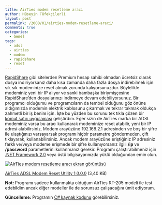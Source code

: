 ```yaml
---
title: AirTies modem resetleme aracı
author: Hüseyin Tüfekçilerli
layout: post
permalink: /2008/01/airties-modem-resetleme-araci/
comments: true
categories:
  - Genel
tags:
  - adsl
  - airties
  - modem
  - rapidshare
  - reset
---
```

<p><a href="http://www.rapidshare.com/">RapidShare</a> gibi sitelerden Premium hesap sahibi olmadan ücretsiz olarak dosya indiriyorsanız daha kısa zamanda daha fazla dosya indirebilmek için sık sık modeminize reset atmak zorunda kalıyorsunuzdur. Böylelikle modeminiz yeni bir IP alıyor ve sanki bambaşka biriymişçesine RapidShare&#8217;den dosyalarınızı indirmeye devam edebiliyorsunuz. Bir programcı olduğumu ve programcıların da tembel olduğunu göz önüne aldığımızda modemin elektrik kablosunu çıkarmak ve tekrar takmak oldukça zahmetli bir iş benim için. İşte bu yüzden bu sorunu tek tıkla çözen bir <a href="http://en.wikipedia.org/wiki/Command_line_interface" title="CLI - Command line interface">komut satırı uygulaması</a> geliştirdim. Eğer sizin de AirTies marka bir ADSL modeminiz varsa bu aracı kullanarak modeminize reset atabilir, yeni bir IP adresi alabilirsiniz. Modem arayüzüne 192.168.2.1 adresinden ve boş bir şifre ile ulaştığınızı varsayarsak programı hiçbir parametre göndermeden, çift tıklayarak, kullanabilirsiniz. Ancak modem arayüzüne eriştiğiniz IP adresiniz farklı ve/veya modeme erişmede bir şifre kullanıyorsanız ilgili <strong>/ip</strong> ve <strong>/password</strong> parametlerini kullanmanız gerekir. Programı çalıştırabilmeniz için <a href="http://go.microsoft.com/fwlink/?LinkId=37283">.NET Framework 2.0</a> veya üstü bilgisayarınızda yüklü olduğundan emin olun.</p>
<p><a href='http://huseyint.com/wp-content/uploads/2008/01/resetmodem.png' title='AirTies modem resetleme aracı ekran görüntüsü'><img src='http://huseyint.com/wp-content/uploads/2008/01/resetmodem.thumbnail.png' alt='AirTies modem resetleme aracı ekran görüntüsü' /></a></p>
<p><a href="/projeler/ResetModem/ResetModem.zip" title="AirTies ADSL modem resetleme aracını indirin">AirTies ADSL Modem Reset Utility 1.0.0.0</a> (3,40 KB)</p>
<p><strong>Not:</strong> Programı sadece kullanmakta olduğum AirTies RT-205 modeli ile test edebildim ancak diğer modeller ile de sorunsuz çalışacağını ümit ediyorum.</p>
<p><strong>Güncelleme:</strong> Programın <a href="/projeler/ResetModem/Program.cs.html" title="AirTies ADSL modem resetleme aracı kaynak kodu">C# kaynak kodunu</a> görebilirsiniz.</p>